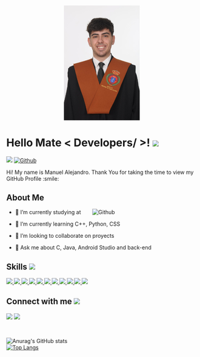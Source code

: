<p align="center">
    <img width="200" src="https://github.com/veleto01/veleto01/blob/main/Fotos/fotoPerfil.JPG">
</p>

<h1> Hello Mate < Developers/ >! <img src = "https://raw.githubusercontent.com/MartinHeinz/MartinHeinz/master/wave.gif" width = 30px> </h1>
<p align='center'>
</p>



![](https://komarev.com/ghpvc/?veleto01=veleto01)
[![Github](https://img.shields.io/github/followers/veleto01?label=Follow&style=social)](https://github.com/veleto01)

<div size='20px'> Hi! My name is Manuel Alejandro. Thank You for taking the time to view my GitHub Profile :smile: 
</div>

<h2> About Me </h2>

<img width="55%" align="right" alt="Github" src="https://raw.githubusercontent.com/onimur/.github/master/.resources/git-header.svg" />

- 🔭 I’m currently studying at
  
- 🌱 I’m currently learning C++, Python, CSS
  
- 👯 I’m looking to collaborate on proyects
  
- 💬 Ask me about C, Java, Android Studio and back-end 
  

<h2> Skills <img src = "https://media2.giphy.com/media/QssGEmpkyEOhBCb7e1/giphy.gif?cid=ecf05e47a0n3gi1bfqntqmob8g9aid1oyj2wr3ds3mg700bl&rid=giphy.gif" width = 32px> </h2>
<a href= https://wiki.python.org/moin/FrontPage > <img width ='32px' src ='https://raw.githubusercontent.com/rahulbanerjee26/githubAboutMeGenerator/main/icons/python.svg'> </a>
<a href= https://www.java.com/es/ > <img width ='32px' src 
='https://github.com/rahulbanerjee26/githubProfileReadmeGenerator/blob/main/icons/java.svg'> </a>
<a href= https://www.w3schools.com/c/c_intro.php> <img width ='32px' src ='https://raw.githubusercontent.com/rahulbanerjee26/githubAboutMeGenerator/main/icons/c.svg'> </a>
<a href= https://github.com/Aditya664?tab=repositories&q=&type=&language=cpp&sort= > <img width ='32px' src ='https://raw.githubusercontent.com/rahulbanerjee26/githubAboutMeGenerator/main/icons/cpp.svg'> </a>
<a href= https://github.com/Aditya664?tab=repositories&q=&type=&language=css&sort= > <img width ='32px' src ='https://raw.githubusercontent.com/rahulbanerjee26/githubAboutMeGenerator/main/icons/css.svg'> </a>
<a href= https://github.com/Aditya664?tab=repositories&q=&type=&language=html&sort= > <img width ='32px' src ='https://raw.githubusercontent.com/rahulbanerjee26/githubAboutMeGenerator/main/icons/html.svg'> </a>
<a href= https://github.com/Aditya664?tab=repositories&q=&type=&language=android&sort= > <img width ='32px' src ='https://raw.githubusercontent.com/rahulbanerjee26/githubAboutMeGenerator/main/icons/android.svg'> </a>
<a href= https://www.docker.com/> <img width ='32px' src 
='https://github.com/rahulbanerjee26/githubProfileReadmeGenerator/blob/main/icons/docker.svg'> </a>
<a href= https://tldp.org/HOWTO/Bash-Prog-Intro-HOWTO.html> <img width ='32px' src 
='https://github.com/rahulbanerjee26/githubProfileReadmeGenerator/blob/main/icons/bash.svg'> </a>
<a href= https://www.haskell.org/> <img width ='32px' src 
='https://github.com/rahulbanerjee26/githubProfileReadmeGenerator/blob/main/icons/haskell.svg'> </a>
<a href= https://www.mysql.com/> <img width ='32px' src 
='https://github.com/rahulbanerjee26/githubProfileReadmeGenerator/blob/main/icons/mysql.svg'> </a>


<h2> Connect with me <img src='https://raw.githubusercontent.com/ShahriarShafin/ShahriarShafin/main/Assets/handshake.gif' width="100px"> </h2>
<a href = 'https://www.linkedin.com/in/alejandro-jim%C3%A9nez-fern%C3%A1ndez-b64985218/'> <img width = '32px' align= 'center' src="https://raw.githubusercontent.com/rahulbanerjee26/githubAboutMeGenerator/main/icons/linked-in-alt.svg"/></a> 
<a href = 'https://github.com/veleto01'> <img width = '32px' align= 'center' src="https://raw.githubusercontent.com/rahulbanerjee26/githubAboutMeGenerator/main/icons/github.svg"/></a>

  
<br>
<br>
  <br>
  
![Anurag's GitHub stats](https://github-readme-stats.vercel.app/api?username=veleto01&show_icons=true&theme=dracula)
<br>
[![Top Langs](https://github-readme-stats.vercel.app/api/top-langs/?username=veleto01&layout=compact)](https://github.com/anuraghazra/github-readme-stats)
<br>
